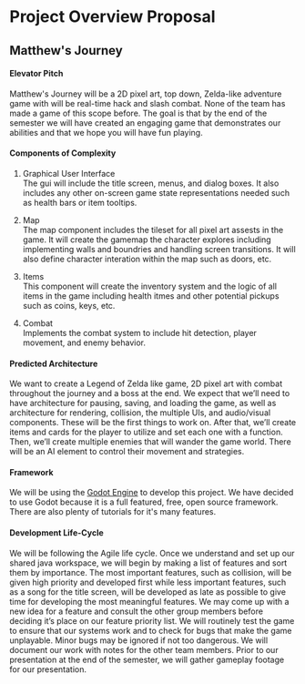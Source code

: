 # Project Overview Proposal

## Matthew's Journey

#### Elevator Pitch

Matthew's Journey will be a 2D pixel art, top down, Zelda-like adventure game with will be real-time hack and slash combat. None of the team has made a game of this scope before. The goal is that by the end of the semester we will have created an engaging game that demonstrates our abilities and that we hope you will have fun playing. 

#### Components of Complexity

1. Graphical User Interface  
The gui will include the title screen, menus, and dialog boxes. It also includes any other on-screen game state representations needed such as health bars or item tooltips.

2. Map  
The map component includes the tileset for all pixel art assests in the game. It will create the gamemap the character explores including implementing walls and boundries and handling screen transitions. It will also define character interation within the map such as doors, etc.

3. Items  
This component will create the inventory system and the logic of all items in the game including health itmes and other potential pickups such as coins, keys, etc. 

4. Combat  
Implements the combat system to include hit detection, player movement, and enemy behavior. 
  
#### Predicted Architecture

We want to create a Legend of Zelda like game, 2D pixel art with combat throughout the journey and a boss at the end. We expect that we’ll need to have architecture for pausing, saving, and loading the game, as well as architecture for rendering, collision, the multiple UIs, and audio/visual components. These will be the first things to work on. After that, we’ll create items and cards for the player to utilize and set each one with a function. Then, we’ll create multiple enemies that will wander the game world. There will be an AI element to control their movement and strategies.

#### Framework

We will be using the <a href="https://godotengine.org/">Godot Engine</a> to develop this project. We have decided to use Godot because it is a full featured, free, open source framework. There are also plenty of tutorials for it's many features. 

#### Development Life-Cycle

We will be following the Agile life cycle. Once we understand and set up our shared java workspace, we will begin by making a list of features and sort them by importance. The most important features, such as collision, will be given high priority and developed first while less important features, such as a song for the title screen, will be developed as late as possible to give time for developing the most meaningful features. We may come up with a new idea for a feature and consult the other group members before deciding it’s place on our feature priority list. We will routinely test the game to ensure that our systems work and to check for bugs that make the game unplayable. Minor bugs may be ignored if not too dangerous. We will document our work with notes for the other team members. Prior to our presentation at the end of the semester, we will gather gameplay footage for our presentation.
